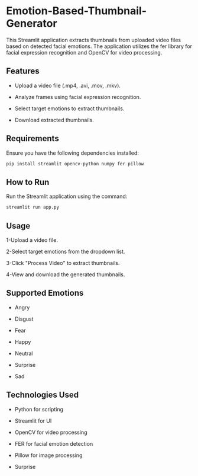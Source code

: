 # Emotion-Based-Thumbnail-Generator
This Streamlit application extracts thumbnails from uploaded video files based on detected facial emotions. The application utilizes the fer library for facial expression recognition and OpenCV for video processing.

## **Features**

- Upload a video file (.mp4, .avi, .mov, .mkv).

- Analyze frames using facial expression recognition.

- Select target emotions to extract thumbnails.

- Download extracted thumbnails.

## **Requirements**

Ensure you have the following dependencies installed:
```sh
pip install streamlit opencv-python numpy fer pillow
```
## **How to Run**

Run the Streamlit application using the command:
```sh
streamlit run app.py
```
## **Usage**

1-Upload a video file.

2-Select target emotions from the dropdown list.

3-Click "Process Video" to extract thumbnails.

4-View and download the generated thumbnails.

## **Supported Emotions**

- Angry

- Disgust

- Fear

- Happy

- Neutral
  
- Surprise

- Sad
## **Technologies Used**

- Python for scripting

- Streamlit for UI

- OpenCV for video processing

- FER for facial emotion detection

- Pillow for image processing


- Surprise

